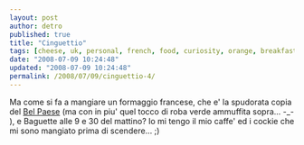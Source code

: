 ```yaml
---
layout: post
author: detro
published: true
title: "Cinguettio"
tags: [cheese, uk, personal, french, food, curiosity, orange, breakfast, italian]
date: "2008-07-09 10:24:48"
updated: "2008-07-09 10:24:48"
permalink: /2008/07/09/cinguettio-4/
---
```


Ma come si fa a mangiare un formaggio francese, che e' la spudorata copia del <a href="http://www.belpaese.galbani.it/">Bel Paese</a> (ma con in piu' quel tocco di roba verde ammuffita sopra... -_- ), e Baguette alle 9 e 30 del mattino?
Io mi tengo il mio caffe' ed i cockie che mi sono mangiato prima di scendere... ;)
